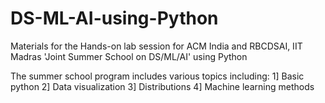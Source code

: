 # DS-ML-AI-using-Python
Materials for the Hands-on lab session for ACM India and RBCDSAI, IIT Madras 'Joint Summer School on DS/ML/AI' using Python


The summer school program includes various topics including:
1] Basic python
2] Data visualization
3] Distributions
4] Machine learning methods
